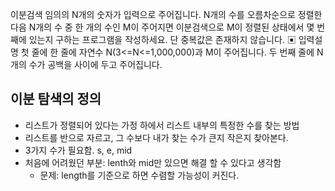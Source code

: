 이분검색
임의의 N개의 숫자가 입력으로 주어집니다. N개의 수를 오름차순으로 정렬한 다음 N개의 수 
중 한 개의 수인 M이 주어지면 이분검색으로 M이 정렬된 상태에서 몇 번째에 있는지 구하는 
프로그램을 작성하세요. 단 중복값은 존재하지 않습니다.
▣ 입력설명
첫 줄에 한 줄에 자연수 N(3<=N<=1,000,000)과 M이 주어집니다.
두 번째 줄에 N개의 수가 공백을 사이에 두고 주어집니다.

## 이분 탐색의 정의

- 리스트가 정렬되어 있다는 가정 하에서 리스트 내부의 특정한 수를 찾는 방법
- 리스트를 반으로 자르고, 그 수보다 내가 찾는 수가 큰지 작은지 찾아본다.
- 3가지 수가 필요함. s, e, mid
- 처음에 어려웠던 부분: lenth와 mid만 있으면 해결 할 수 있다고 생각함
  - 문제: length를 기준으로 하면 수렴할 가능성이 커진다.